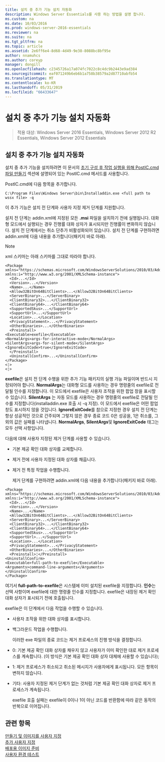 ```yaml
---
title: 설치 중 추가 기능 설치 자동화
description: Windows Server Essentials를 사용 하는 방법을 설명 합니다.
ms.custom: na
ms.date: 10/03/2016
ms.prod: windows-server-2016-essentials
ms.reviewer: na
ms.suite: na
ms.tgt_pltfrm: na
ms.topic: article
ms.assetid: 2e6ff6e4-8d68-4d49-9e38-8088bc8bf95e
author: nnamuhcs
ms.author: coreyp
manager: dongill
ms.openlocfilehash: c2345726a17a074fc7022c8c4dc9b2443e9ad384
ms.sourcegitcommit: eaf071249b6eb6b1a758b38579a2d87710abfb54
ms.translationtype: MT
ms.contentlocale: ko-KR
ms.lasthandoff: 05/31/2019
ms.locfileid: "66433647"
---
```

# <a name="automate-installation-of-add-ins-during-setup"></a>설치 중 추가 기능 설치 자동화

>적용 대상: Windows Server 2016 Essentials, Windows Server 2012 R2 Essentials, Windows Server 2012 Essentials

##  <a name="BKMK_AddIns"></a> 설치 중 추가 기능 설치 자동화  
 설치 중 추가 기능을 설치하려면 이 문서의 [초기 구성 후 작업 실행을 위해 PostIC.cmd 파일 만들기](Create-the-PostIC.cmd-File-for-Running-Post-Initial-Configuration-Tasks.md) 섹션에 설명되어 있는 PostIC.cmd 메서드를 사용합니다.  
  
 PostIC.cmd에 다음 항목을 추가합니다.  
  
```  
C:\Program Files\Windows Server\bin\Installaddin.exe <full path to wssx file> -q  
```  
  
 이 추가 기능은 설치 전 단계와 사용자 지정 제거 단계를 지원합니다.  
  
 설치 전 단계는 addin.xml에 지정된 모든 **.msi** 파일을 설치하기 전에 실행됩니다. 대화형 모드에서 실행되는 경우 진행률 대화 상자가 표시되지만 진행률이 변화하지 않습니다. 설치 전 단계에서는 취소 단추가 비활성화되어 있습니다. 설치 전 단계를 구현하려면 addin.xml에 다음 내용을 추가합니다(패키지 바로 아래).  
  
> [!NOTE]
>  xml 스키마는 아래 스키마를 그대로 따라야 합니다.  
  
```  
<Package xmlns="https://schemas.microsoft.com/WindowsServerSolutions/2010/03/Addins" xmlns:i="http://www.w3.org/2001/XMLSchema-instance">  
  <Id>...</Id>  
  <Version>...</Version>  
  <Name>...</Name>  
  <Allow32BitOn64BitClients>...</Allow32BitOn64BitClients>  
  <ServerBinary>...</ServerBinary>  
  <ClientBinary32>...</ClientBinary32>  
  <ClientBinary64>...</ClientBinary64>  
  <SupportedSkus>...</SupportUrl>    
  <SupportUrl>...</SupportUrl>  
  <Location>...</Location>    
  <PrivacyStatement>...</PrivacyStatement>  
  <OtherBinaries>...</OtherBinaries>   
  <Preinstall>  
<Executable>exefile</Executable>  
<NormalArgs>args-for-interactive-mode</NormalArgs>  
<SilentArgs>args-for-silent-mode</SilentArgs>  
<IgnoreExitCode>true</IgnoreExitCode>  
  </Preinstall>  
  <UninstallConfirm>...</UninstallConfirm>      
</Package>  
<¦>  
<¦>  
```  
  
 **exefile**은 설치 전 단계 수행을 위한 추가 기능 패키지의 실행 가능 파일이며 반드시 지정되어야 합니다. **NormalArgs**는 대화형 모드를 사용하는 경우 명령줄의 exefile로 전달될 인수를 지정합니다. 이 모드에서 exefile은 사용자 조작을 위한 팝업 창을 표시할 수 있습니다. **SilentArgs** 는 자동 모드를 사용하는 경우 명령줄의 exefile로 전달될 인수를 지정합니다(installaddin.exe 호출 시 -q 지정). 이 모드에서 exefile은 어떤 팝업 창도 표시하지 않을 것입니다. **IgnoreExitCode**를 참으로 지정한 경우 설치 전 단계는 항상 성공적인 것으로 간주되며 그렇지 않은 경우 종료 코드 0은 성공을, 1은 취소를, 그 외의 값은 실패를 나타냅니다. **NormalArgs**, **SilentArgs**및 **IgnoreExitCode** 태그는 모두 선택 사항입니다.  
  
 다음에 대해 사용자 지정된 제거 단계를 사용할 수 있습니다.  
  
- 기본 제공 확인 대화 상자를 교체합니다.  
  
- 제거 전에 사용자 지정된 대화 상자를 채웁니다.  
  
- 제거 전 특정 작업을 수행합니다.  
  
  제거 단계를 구현하려면 addin.xml에 다음 내용을 추가합니다(패키지 바로 아래).  
  
```  
<Package xmlns="https://schemas.microsoft.com/WindowsServerSolutions/2010/03/Addins" xmlns:i="http://www.w3.org/2001/XMLSchema-instance">  
  <Id>...</Id>  
  <Version>...</Version>  
  <Name>...</Name>  
  <Allow32BitOn64BitClients>...</Allow32BitOn64BitClients>  
  <ServerBinary>...</ServerBinary>  
  <ClientBinary32>...</ClientBinary32>  
  <ClientBinary64>...</ClientBinary64>  
  <SupportedSkus>...</SupportUrl>    
  <SupportUrl>...</SupportUrl>  
  <Location>...</Location>    
  <PrivacyStatement>...</PrivacyStatement>  
  <OtherBinaries>...</OtherBinaries>   
  <Preinstall>¦</Preinstall>  
<UninstallConfirm>  
<Executable>full-path-to-exefile</Executable>  
<Arguments>command-line-arguments</Arguments>  
</UninstallConfirm>  
</Package>  
```  
  
 여기서 **full-path-to-exefile**은 시스템에 이미 설치된 exefile을 지정합니다. **인수**는 선택 사항이며 exefile에 대한 명령줄 인수를 지정합니다. exefile은 내장된 제거 확인 대화 상자가 표시되기 전에 호출됩니다.  
  
 exefile은 이 단계에서 다음 작업을 수행할 수 있습니다.  
  
- 사용자 조작을 위한 대화 상자를 표시합니다.  
  
- 백그라운드 작업을 수행합니다.  
  
  이러한 exe 파일의 종료 코드는 제거 프로세스의 진행 방식을 결정합니다.  
  
- 0: 기본 제공 확인 대화 상자를 채우지 않고 사용자가 이미 확인한 대로 제거 프로세스를 계속합니다. (이 방식은 기본 제공 확인 대화 상자 대체에 사용할 수 있습니다);  
  
- 1: 제거 프로세스가 취소되고 취소된 메시지가 사용자에게 표시됩니다. 모든 항목이 변하지 않습니다.  
  
- 기타: 사용자 지정된 제거 단계가 없는 것처럼 기본 제공 확인 대화 상자로 제거 프로세스가 계속됩니다.  
  
  exefile 호출 실패는 exefile이 0이나 1이 아닌 코드를 반환함에 따라 같은 동작의 반복으로 이어집니다.  
  
## <a name="see-also"></a>관련 항목  
 [만들기 및 이미지를 사용자 지정](Creating-and-Customizing-the-Image.md)   
 [추가 사용자 지정](Additional-Customizations.md)   
 [배포용 이미지 준비](Preparing-the-Image-for-Deployment.md)   
 [사용자 환경 테스트](Testing-the-Customer-Experience.md)